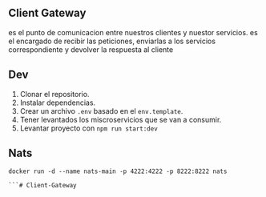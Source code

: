 ## Client Gateway ##
es el punto de comunicacion entre nuestros clientes y nuestor servicios.
es el encargado de recibir las peticiones, enviarlas a los servicios correspondiente y devolver la respuesta al cliente


## Dev ##

1. Clonar el repositorio.
2. Instalar dependencias.
3. Crear un archivo `.env` basado en el `env.template`.
4. Tener levantados los miscroservicios que se van a consumir.
5. Levantar proyecto con `npm run start:dev`


## Nats ##

```
docker run -d --name nats-main -p 4222:4222 -p 8222:8222 nats

```# Client-Gateway
